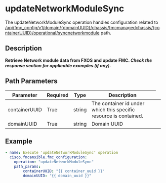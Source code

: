 # updateNetworkModuleSync

The updateNetworkModuleSync operation handles configuration related to [/api/fmc_config/v1/domain/{domainUUID}/chassis/fmcmanagedchassis/{containerUUID}/operational/syncnetworkmodule](/paths//api/fmc_config/v1/domain/{domain_uuid}/chassis/fmcmanagedchassis/{container_uuid}/operational/syncnetworkmodule.md) path.&nbsp;
## Description
**Retrieve Network module data from FXOS and update FMC.  _Check the response section for applicable examples (if any)._**

## Path Parameters
| Parameter | Required | Type | Description |
| --------- | -------- | ---- | ----------- |
| containerUUID | True | string <td colspan=3> The container id under which this specific resource is contained. |
| domainUUID | True | string <td colspan=3> Domain UUID |

## Example
```yaml
- name: Execute 'updateNetworkModuleSync' operation
  cisco.fmcansible.fmc_configuration:
    operation: "updateNetworkModuleSync"
    path_params:
        containerUUID: "{{ container_uuid }}"
        domainUUID: "{{ domain_uuid }}"

```